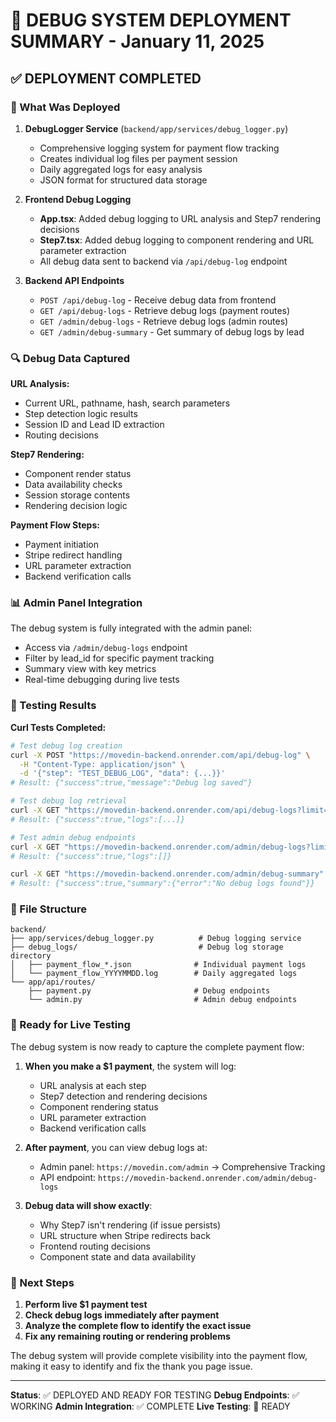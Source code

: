 # 🐛 DEBUG SYSTEM DEPLOYMENT SUMMARY - January 11, 2025

## ✅ DEPLOYMENT COMPLETED

### 🚀 What Was Deployed

1. **DebugLogger Service** (`backend/app/services/debug_logger.py`)
   - Comprehensive logging system for payment flow tracking
   - Creates individual log files per payment session
   - Daily aggregated logs for easy analysis
   - JSON format for structured data storage

2. **Frontend Debug Logging** 
   - **App.tsx**: Added debug logging to URL analysis and Step7 rendering decisions
   - **Step7.tsx**: Added debug logging to component rendering and URL parameter extraction
   - All debug data sent to backend via `/api/debug-log` endpoint

3. **Backend API Endpoints**
   - `POST /api/debug-log` - Receive debug data from frontend
   - `GET /api/debug-logs` - Retrieve debug logs (payment routes)
   - `GET /admin/debug-logs` - Retrieve debug logs (admin routes)
   - `GET /admin/debug-summary` - Get summary of debug logs by lead

### 🔍 Debug Data Captured

**URL Analysis:**
- Current URL, pathname, hash, search parameters
- Step detection logic results
- Session ID and Lead ID extraction
- Routing decisions

**Step7 Rendering:**
- Component render status
- Data availability checks
- Session storage contents
- Rendering decision logic

**Payment Flow Steps:**
- Payment initiation
- Stripe redirect handling
- URL parameter extraction
- Backend verification calls

### 📊 Admin Panel Integration

The debug system is fully integrated with the admin panel:
- Access via `/admin/debug-logs` endpoint
- Filter by lead_id for specific payment tracking
- Summary view with key metrics
- Real-time debugging during live tests

### 🧪 Testing Results

**Curl Tests Completed:**
```bash
# Test debug log creation
curl -X POST "https://movedin-backend.onrender.com/api/debug-log" \
  -H "Content-Type: application/json" \
  -d '{"step": "TEST_DEBUG_LOG", "data": {...}}'
# Result: {"success":true,"message":"Debug log saved"}

# Test debug log retrieval
curl -X GET "https://movedin-backend.onrender.com/api/debug-logs?limit=10"
# Result: {"success":true,"logs":[...]}

# Test admin debug endpoints
curl -X GET "https://movedin-backend.onrender.com/admin/debug-logs?limit=5"
# Result: {"success":true,"logs":[]}

curl -X GET "https://movedin-backend.onrender.com/admin/debug-summary"
# Result: {"success":true,"summary":{"error":"No debug logs found"}}
```

### 📁 File Structure

```
backend/
├── app/services/debug_logger.py          # Debug logging service
├── debug_logs/                           # Debug log storage directory
│   ├── payment_flow_*.json              # Individual payment logs
│   └── payment_flow_YYYYMMDD.log        # Daily aggregated logs
└── app/api/routes/
    ├── payment.py                       # Debug endpoints
    └── admin.py                         # Admin debug endpoints
```

### 🎯 Ready for Live Testing

The debug system is now ready to capture the complete payment flow:

1. **When you make a $1 payment**, the system will log:
   - URL analysis at each step
   - Step7 detection and rendering decisions
   - Component rendering status
   - URL parameter extraction
   - Backend verification calls

2. **After payment**, you can view debug logs at:
   - Admin panel: `https://movedin.com/admin` → Comprehensive Tracking
   - API endpoint: `https://movedin-backend.onrender.com/admin/debug-logs`

3. **Debug data will show exactly**:
   - Why Step7 isn't rendering (if issue persists)
   - URL structure when Stripe redirects back
   - Frontend routing decisions
   - Component state and data availability

### 🔧 Next Steps

1. **Perform live $1 payment test**
2. **Check debug logs immediately after payment**
3. **Analyze the complete flow to identify the exact issue**
4. **Fix any remaining routing or rendering problems**

The debug system will provide complete visibility into the payment flow, making it easy to identify and fix the thank you page issue.

---

**Status**: ✅ DEPLOYED AND READY FOR TESTING
**Debug Endpoints**: ✅ WORKING
**Admin Integration**: ✅ COMPLETE
**Live Testing**: 🎯 READY
